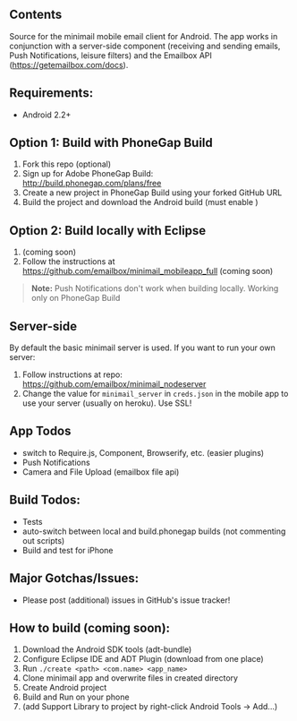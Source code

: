 
## Contents  

Source for the minimail mobile email client for Android. The app works in conjunction with a server-side component (receiving and sending emails, Push Notifications, leisure filters) and the Emailbox API (https://getemailbox.com/docs).  


## Requirements:  
- Android 2.2+

## Option 1: Build with PhoneGap Build  
1. Fork this repo (optional)
1. Sign up for Adobe PhoneGap Build: http://build.phonegap.com/plans/free 
1. Create a new project in PhoneGap Build using your forked GitHub URL 
1. Build the project and download the Android build (must enable )

## Option 2: Build locally with Eclipse
1. (coming soon)
1. Follow the instructions at https://github.com/emailbox/minimail_mobileapp_full (coming soon)

> **Note:** Push Notifications don't work when building locally. Working only on PhoneGap Build

## Server-side  
By default the basic minimail server is used. If you want to run your own server:
1. Follow instructions at repo: https://github.com/emailbox/minimail_nodeserver  
1. Change the value for `minimail_server` in `creds.json` in the mobile app to use your server (usually on heroku). Use SSL!  

## App Todos
- switch to Require.js, Component, Browserify, etc. (easier plugins)
- Push Notifications
- Camera and File Upload (emailbox file api)

## Build Todos:
- Tests  
- auto-switch between local and build.phonegap builds (not commenting out scripts)  
- Build and test for iPhone  

## Major Gotchas/Issues:  
- Please post (additional) issues in GitHub's issue tracker! 

## How to build (coming soon):  
1. Download the Android SDK tools (adt-bundle) 
1. Configure Eclipse IDE and ADT Plugin (download from one place)  
1. Run `./create <path> <com.name> <app_name>`  
1. Clone minimail app and overwrite files in created directory  
1. Create Android project  
1. Build and Run on your phone  
1. (add Support Library to project by right-click Android Tools -> Add...)

